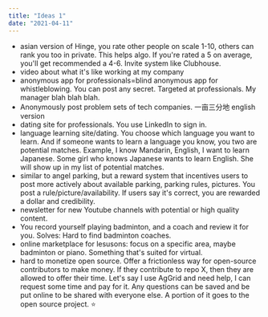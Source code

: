 ```yaml
---
title: "Ideas 1"
date: "2021-04-11"
---
```


- asian version of Hinge, you rate other people on scale 1-10, others can rank you too in private. This helps algo. If you're rated a 5 on average, you'll get recommended a 4-6. Invite system like Clubhouse.
- video about what it's like working at my company
- anonymous app for professionals=blind anonymous app for whistleblowing. You can post any secret. Targeted at professionals. My manager blah blah blah.
- Anonymously post problem sets of tech companies. 一亩三分地 english version
- dating site for professionals. You use LinkedIn to sign in.
- language learning site/dating. You choose which language you want to learn. And if someone wants to learn a language you know, you two are potential matches. Example, I know Mandarin, English, I want to learn Japanese. Some girl who knows Japanese wants to learn English. She will show up in my list of potential matches.
- similar to angel parking, but a reward system that incentives users to post more actively about available parking, parking rules, pictures. You post a rule/picture/availability. If users say it's correct, you are rewarded a dollar and credibility.
- newsletter for new Youtube channels with potential or high quality content.
- You record yourself playing badminton, and a coach and review it for you. Solves: Hard to find badminton coaches.
- online marketplace for lesusons: focus on a specific area, maybe badminton or piano. Something that's suited for virtual.
- hard to monetize open source. Offer a frictionless way for open-source contributors to make money. If they contribute to repo X, then they are allowed to offer their time. Let's say I use AgGrid and need help, I can request some time and pay for it. Any questions can be saved and be put online to be shared with everyone else. A portion of it goes to the open source project. ⭐
